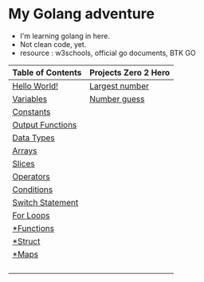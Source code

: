 # My Golang adventure #
  * I'm learning golang in here. 
  * Not clean code, yet.
  * resource : w3schools, official go documents, BTK GO 
 
|Table of Contents|Projects Zero 2 Hero|
|---|---|
|[Hello World!](https://github.com/gokhangokcen1/3-2-1-GO/blob/main/day-1/1-1-hello-world.go)|[Largest number](https://github.com/gokhangokcen1/3-2-1-GO/blob/main/day-6/6-1-condition-exercise.go)|
|[Variables](https://github.com/gokhangokcen1/3-2-1-GO/blob/main/day-1/1-2-variables.go)|[Number guess](https://github.com/gokhangokcen1/3-2-1-GO/blob/main/day-6/6-4-number-guess.go)|
|[Constants](https://github.com/gokhangokcen1/3-2-1-GO/blob/main/day-2/2-1-constants.go)| |
|[Output Functions](https://github.com/gokhangokcen1/3-2-1-GO/blob/main/day-2/2-2-output-functions.go)| |
|[Data Types](https://github.com/gokhangokcen1/3-2-1-GO/blob/main/day-2/2-3-data-types.go)| |
|[Arrays](https://github.com/gokhangokcen1/3-2-1-GO/blob/main/day-3/3-1-arrays.go)| |
|[Slices](https://github.com/gokhangokcen1/3-2-1-GO/blob/main/day-3/3-2-slices.go)| |
|[Operators](https://github.com/gokhangokcen1/3-2-1-GO/blob/main/day-4/4-1-operators.go)| |
|[Conditions](https://github.com/gokhangokcen1/3-2-1-GO/blob/main/day-5/5-1-conditions.go)| |
|[Switch Statement](https://github.com/gokhangokcen1/3-2-1-GO/blob/main/day-6/6-2-switch-statement.go)| |
|[For Loops](https://github.com/gokhangokcen1/3-2-1-GO/blob/main/day-6/6-3-for-loops.go)| |
|[*Functions]()| |
|[*Struct]()| |
|[*Maps]()| |
|[]()| |
|[]()| |
|[]()| |
|[]()|

